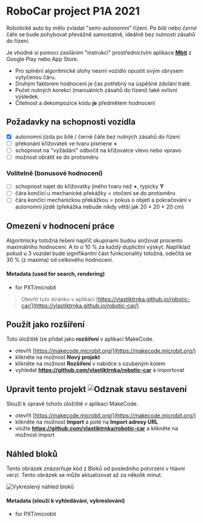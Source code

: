 # RoboCar project P1A 2021

Robotické auto by mělo zvládat "semi-autonomní" řízení. Po *bílé* nebo *černé* čáře se bude pohybovat převážně samostatně, ideálně bez nutnosti zásahů do řízení.

Je vhodné si pomoci zasíláním "instrukcí" prostřednictvím aplikace [**Mbit**](https://play.google.com/store/apps/details?id=com.yahboom.mbit&hl=cs&gl=US) z Google Play nebo App Store.

- Pro splnění algoritmické úlohy nesmí vozidlo opustit svým obrysem vytyčenou čáru. 
- Druhým faktorem hodnocení je čas potřebný na úspěšné zdolání tratě. 
- Počet nutných korekcí (manuálních zásahů do řízení) také ovlivní výsledek.
- Čitelnost a dekompozice kódu **je** předmětem hodnocení

## Požadavky na schopnosti vozidla

- [x] autonomní jízda po bílé / černé čáře bez nutných zásahů do řízení
- [ ] překonání křižovatek ve tvaru písmene **+**
- [ ] schopnost na "vyžádání" odbočit na křižovatce vlevo nebo vpravo
- [ ] možnost obrátit se do protisměru

### Volitelně (bonusové hodnocení)

- [ ] schopnost najet do křižovatky jiného tvaru než **+**, typicky **Y**
- [ ] čára končící u mechanické překážky = otočení se do protisměru
- [ ] čára končící mechanickou překážkou = pokus o objetí a pokračování v autonomní jízdě
(překážka nebude nikdy větší jak 20 × 20 × 20 cm)

## Omezení v hodnocení práce
Algoritmicky totožná řešení napříč skupinami budou snižovat procento maximálního hodnocení. A to o 10 % za každý duplicitní výskyt.
Například pokud u 3 vozidel bude signifikantní část funkcionality totožná, odečítá se 30 % (z maxima) od celkového hodnocení.

#### Metadata (used for search, rendering)

* for PXT/microbit
<script src="https://makecode.com/gh-pages-embed.js"></script><script>makeCodeRender("{{ site.makecode.home_url }}", "{{ site.github.owner_name }}/{{ site.github.repository_name }}");</script>


> Otevřít tuto stránku v aplikaci [https://vlastiktrnka.github.io/robotic-car/](https://vlastiktrnka.github.io/robotic-car/)

## Použít jako rozšíření

Toto úložiště lze přidat jako **rozšíření** v aplikaci MakeCode.

* otevřít [https://makecode.microbit.org/](https://makecode.microbit.org/)
* klikněte na možnost **Nový projekt**
* klikněte na možnost **Rozšíření** v nabídce s ozubeným kolem
* vyhledat **https://github.com/vlastiktrnka/robotic-car** a importovat

## Upravit tento projekt ![Odznak stavu sestavení](https://github.com/vlastiktrnka/robotic-car/workflows/MakeCode/badge.svg)

Slouží k úpravě tohoto úložiště v aplikaci MakeCode.

* otevřít [https://makecode.microbit.org/](https://makecode.microbit.org/)
* klikněte na možnost **Import** a poté na **Import adresy URL**
* vložte **https://github.com/vlastiktrnka/robotic-car** a klikněte na možnost import

## Náhled bloků

Tento obrázek znázorňuje kód z Bloků od posledního potvrzení v hlavní verzi.
Tento obrázek se může aktualizovat až za několik minut.

![Vykreslený náhled bloků](https://github.com/vlastiktrnka/robotic-car/raw/master/.github/makecode/blocks.png)

#### Metadata (slouží k vyhledávání, vykreslování)

* for PXT/microbit
<script src="https://makecode.com/gh-pages-embed.js"></script><script>makeCodeRender("{{ site.makecode.home_url }}", "{{ site.github.owner_name }}/{{ site.github.repository_name }}");</script>
